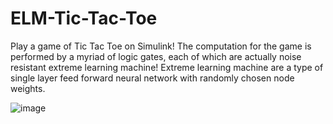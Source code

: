 # ELM-Tic-Tac-Toe

Play a game of Tic Tac Toe on Simulink! The computation for the game is performed by a myriad of logic gates, each of which are actually noise resistant extreme learning machine! Extreme learning machine are a type of single layer feed forward neural network with randomly chosen node weights.


![image](https://user-images.githubusercontent.com/72924413/216842513-2e7a8f71-de65-4ea2-8560-015fed0e83e1.png)
